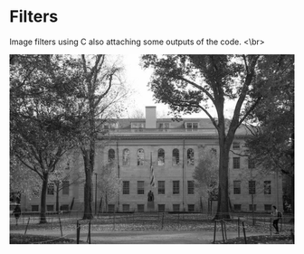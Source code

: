 # Filters
Image filters using C 
also attaching some outputs of the code. <\br>


![alt text](https://github.com/gorkarishuv/Filters/blob/main/out.bmp)
